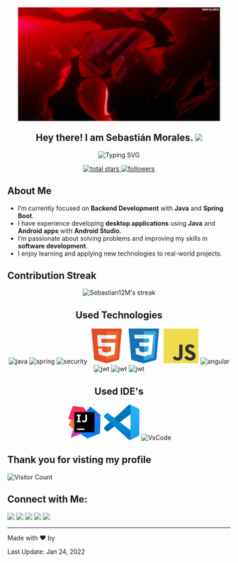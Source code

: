 
<h2 align="center">
  <img align="center" height="256px" src="https://github.com/Sebastian12M/Sebastian12M/blob/main/giphy.webp?raw=true"> 
  <br>
  <br>
 Hey there! I am Sebastián Morales. <img src="https://media.giphy.com/media/hvRJCLFzcasrR4ia7z/giphy.gif" width="28">
</h2>



<p align="center">
  <img src="https://readme-typing-svg.herokuapp.com?color=%2336BCF7&size=48&center=true&width=500&height=100&lines=Java+Lover;Backend+Developer" alt="Typing SVG"/>
</p>



<p align="center">
    
  <a href="https://github.com/DenverCoder1?tab=repositories&sort=stargazers">
    <img alt="total stars" title="Total stars on GitHub" src="https://custom-icon-badges.herokuapp.com/badge/dynamic/json?logo=star&color=55960c&labelColor=488207&label=Stars&style=for-the-badge&query=%24.stars&url=https://api.github-star-counter.workers.dev/user/Sebastian12M"/>
  </a>
  <a href="https://github.com/DenverCoder1?tab=followers">
    <img alt="followers" title="Follow me on Github" src="https://custom-icon-badges.herokuapp.com/github/followers/Sebastian12M?color=236ad3&labelColor=1155ba&style=for-the-badge&logo=person-add&label=Follow&logoColor=white"/>
  </a>
  
</p>


  ## About Me
<ul>
  <li>I’m currently focused on <strong>Backend Development</strong> with <strong>Java</strong> and <strong>Spring Boot</strong>.</li>
  <li>I have experience developing <strong>desktop applications</strong> using <strong>Java</strong> and <strong>Android apps</strong> with <strong>Android Studio</strong>.</li>
  <li>I’m passionate about solving problems and improving my skills in <strong>software development</strong>.</li>
  <li>I enjoy learning and applying new technologies to real-world projects.</li>
</ul>



  
  ## Contribution Streak

<p align="center">
    <img title="🔥 Get streak stats for your profile at git.io/streak-stats" alt="Sebastian12M's streak" src="https://github-readme-streak-stats.herokuapp.com/?user=Sebastian12M&theme=monokai-metallian&hide_border=true"/>
</p>

  
  



  


<div align="center">
    <h2 align="center">Used Technologies</h2>
    <div align="center">
        <img src="https://img.icons8.com/?size=100&id=46630&format=png&color=000000" alt="java" width="80">
        <img src="https://img.icons8.com/?size=100&id=90519&format=png&color=000000" alt="spring" width="80">
        <img src="https://img.icons8.com/?size=100&id=A3Ulk2RcONKs&format=png&color=000000" alt="security" width="80">
        <img src="https://github.com/devicons/devicon/blob/master/icons/html5/html5-original.svg" alt="HTML" width="80">
        <img src="https://github.com/devicons/devicon/blob/master/icons/css3/css3-original.svg" alt="CSS" width="80">
        <img src="https://github.com/devicons/devicon/blob/master/icons/javascript/javascript-original.svg" alt="JavaScript" width="80">
        <img src="https://img.icons8.com/?size=100&id=6SWtW8hxZWSo&format=png&color=000000" alt="angular" width="80">
        <img src="https://img.icons8.com/?size=100&id=rHpveptSuwDz&format=png&color=000000" alt="jwt" width="80">
        <img src="https://icon.icepanel.io/Technology/svg/Hibernate.svg" alt="jwt" width="80">
        <img src="https://img.icons8.com/?size=100&id=QEQQKirln6Tf&format=png&color=000000" alt="jwt" width="80">
    </div>
    <h2 align="center">Used IDE's</h2>
    <div align="center">
        <img src="https://github.com/devicons/devicon/blob/master/icons/intellij/intellij-original.svg" alt="Intellij" width="80">
        <img src="https://github.com/devicons/devicon/blob/master/icons/vscode/vscode-original.svg" alt="VsCode" width="80">
      <img src="https://img.icons8.com/?size=100&id=12Xk5enJGiNJ&format=png&color=000000" alt="VsCode" width="80">
    </div>
</div>

  ## Thank you for visting my profile
  
  ![Visitor Count](https://profile-counter.glitch.me/jaiswal4sudep/count.svg)
  
## Connect with Me:
  
  <p>
<a href="https://github.com/jaiswal4sudeep"><img src="https://img.shields.io/badge/-jaiswal4sudeep-black?logo=github&style=flat-square"/></a>
<a href="https://www.linkedin.com/in/jaiswal4sudeep/"><img src="https://img.shields.io/badge/-jaiswal4sudeep-blue?logo=linkedin&style=flat-square"></a>
<a href="https://instagram.com/jaiswal4sudeep"><img src="https://img.shields.io/badge/-jaiswal4sudeep-pink?logo=instagram&style=flat-square"/></a>
<a href="mailto:jaiswal4sudeep@gmail.com"><img src="https://img.shields.io/badge/-jaiswal4sudeep@gmail.com-black?logo=gmail&style=flat-square"/></a>
<a href="https://twitter.com/jaiswal4sudeep"><img src="https://img.shields.io/badge/-jaiswal4sudeep-blue?logo=twitter&style=flat-square"/></a>
</p>
  
<hr>
  <p>Made with &hearts; by <a href="https://github.com/jaiswal4sudeep" style="color:white">SuDeep Jaiswal</a><p>
  <p> Last Update: Jan 24, 2022 </p>


